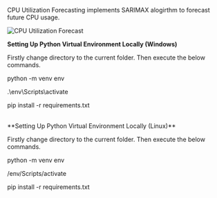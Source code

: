 CPU Utilization Forecasting implements SARIMAX alogirthm to forecast future CPU usage.

![CPU Utilization Forecast](https://drive.google.com/uc?id=1nhZ9U2QU61dF-ZHJEJDSbi4-Ym3xamfv)

**Setting Up Python Virtual Environment Locally (Windows)**

Firstly change directory to the current folder. Then execute the below commands.

python -m venv env

.\env\Scripts\activate

pip install -r requirements.txt

<br/>
**Setting Up Python Virtual Environment Locally (Linux)**

Firstly change directory to the current folder. Then execute the below commands.

python -m venv env

/env/Scripts/activate

pip install -r requirements.txt
